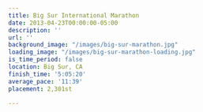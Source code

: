 ```yaml
---
title: Big Sur International Marathon
date: 2013-04-23T00:00:00-05:00
description: ''
url: ''
background_image: "/images/big-sur-marathon.jpg"
loading_image: "/images/big-sur-marathon-loading.jpg"
is_time_period: false
location: Big Sur, CA
finish_time: '5:05:20'
average_pace: '11:39'
placement: 2,301st

---
```

